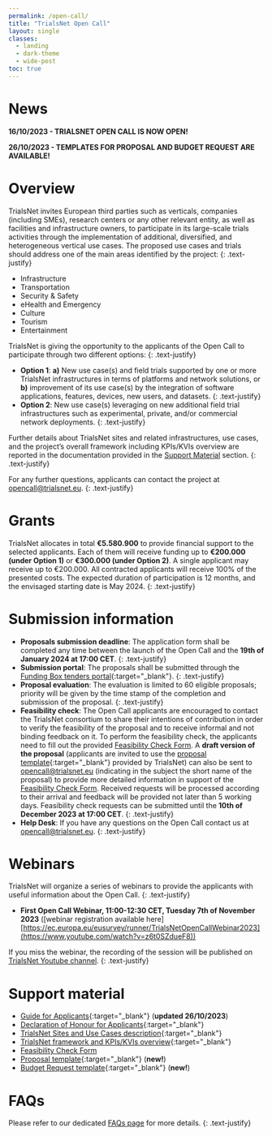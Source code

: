 ```yaml
---
permalink: /open-call/
title: "TrialsNet Open Call"
layout: single
classes:
  - landing
  - dark-theme
  - wide-post
toc: true
---
```


# News
**16/10/2023 - TRIALSNET OPEN CALL IS NOW OPEN!**

**26/10/2023 - TEMPLATES FOR PROPOSAL AND BUDGET REQUEST ARE AVAILABLE!**

# Overview
TrialsNet invites European third parties such as verticals, companies (including SMEs), research centers or any other relevant entity, as well as facilities and infrastructure owners, to participate in its large-scale trials activities through the implementation of additional, diversified, and heterogeneous vertical use cases. The proposed use cases and trials should address one of the main areas identified by the project:
{: .text-justify}
- Infrastructure
- Transportation
- Security & Safety
- eHealth and Emergency
- Culture
- Tourism
- Entertainment

TrialsNet is giving the opportunity to the applicants of the Open Call to participate through two different options:
{: .text-justify}
- **Option 1**: **a)** New use case(s) and field trials supported by one or more TrialsNet infrastructures in terms of platforms and network solutions, or **b)** improvement of its use case(s) by the integration of software applications, features, devices, new users, and datasets.
{: .text-justify}  
- **Option 2**: New use case(s) leveraging on new additional field trial infrastructures such as experimental, private, and/or commercial network deployments.
{: .text-justify} 

Further details about TrialsNet sites and related infrastructures, use cases, and the project’s overall framework including KPIs/KVIs overview are reported in the documentation provided in the [Support Material](#support-material) section. 
{: .text-justify}

For any further questions, applicants can contact the project at [opencall@trialsnet.eu](mailto:opencall@trialsnet.eu).
{: .text-justify} 

# Grants
TrialsNet allocates in total **€5.580.900** to provide financial support to the selected applicants. Each of them will receive funding up to **€200.000 (under Option 1)** or **€300.000 (under Option 2)**. A single applicant may receive up to €200.000. All contracted applicants will receive 100% of the presented costs. The expected duration of participation is 12 months, and the envisaged starting date is May 2024. 
{: .text-justify}

# Submission information 
- **Proposals submission deadline**: The application form shall be completed any time between the launch of the Open Call and the **19th of January 2024 at 17:00 CET**. 
{: .text-justify} 
- **Submission portal**: The proposals shall be submitted through the [Funding Box tenders portal](https://trialsnet.fundingbox.com/){:target="_blank"}. 
{: .text-justify} 
- **Proposal evaluation**: The evaluation is limited to 60 eligible proposals; priority will be given by the time stamp of the completion and submission of the proposal. 
{: .text-justify} 
- **Feasibility check**: The Open Call applicants are encouraged to contact the TrialsNet consortium to share their intentions of contribution in order to verify the feasibility of the proposal and to receive informal and not binding feedback on it. To perform the feasibility check, the applicants need to fill out the provided [Feasibility Check Form](https://forms.office.com/Pages/ResponsePage.aspx?id=6N9rm859HEmcImIU4jR481dA1Ah3JrZAhtDZwTYq661UNEdUTjNMMlpLWDU4RUpGNExaUzk3WDJCWC4u). A **draft version of the proposal** (applicants are invited to use the [proposal template](/assets/docx/TrialsNet_Open_Call_Proposal_Template.docx){:target="_blank"} provided by TrialsNet) can also be sent to [opencall@trialsnet.eu](mailto:opencall@trialsnet.eu) (indicating in the subject the short name of the proposal) to provide more detailed information in support of the [Feasibility Check Form](https://forms.office.com/Pages/ResponsePage.aspx?id=6N9rm859HEmcImIU4jR481dA1Ah3JrZAhtDZwTYq661UNEdUTjNMMlpLWDU4RUpGNExaUzk3WDJCWC4u). Received requests will be processed according to their arrival and feedback will be provided not later than 5 working days.
Feasibility check requests can be submitted until the **10th of December 2023 at 17:00 CET**.
 {: .text-justify} 
- **Help Desk**: If you have any questions on the Open Call contact us at [opencall@trialsnet.eu](mailto:opencall@trialsnet.eu). 
{: .text-justify} 

# Webinars
TrialsNet will organize a series of webinars to provide the applicants with useful information about the Open Call.
{: .text-justify}
- **First Open Call Webinar, 11:00-12:30 CET, Tuesday 7th of November 2023** ([webinar registration available here][https://ec.europa.eu/eusurvey/runner/TrialsNetOpenCallWebinar2023](https://www.youtube.com/watch?v=z6t0SZdueF8))

If you miss the webinar, the recording of the session will be published on [TrialsNet Youtube channel](https://www.youtube.com/@trialsnet). 
{: .text-justify}

# Support material
- [Guide for Applicants](/assets/pdf/TrialsNet_Open_Call_Guide_for_Applicants.pdf){:target="_blank"} (**updated 26/10/2023**)
- [Declaration of Honour for Applicants](/assets/pdf/TrialsNet_Declaration_of_Honour_for_Applicants.pdf){:target="_blank"} 
- [TrialsNet Sites and Use Cases description](/assets/pdf/TrialsNet_Open_Call_Sites_and_Use_Cases_description.pdf){:target="_blank"} 
- [TrialsNet framework and KPIs/KVIs overview](/assets/pdf/TrialsNet_Open_Call_TrialsNet_framework_and_KPIs-KVIs_overview.pdf){:target="_blank"} 
- [Feasibility Check Form](https://forms.office.com/Pages/ResponsePage.aspx?id=6N9rm859HEmcImIU4jR481dA1Ah3JrZAhtDZwTYq661UNEdUTjNMMlpLWDU4RUpGNExaUzk3WDJCWC4u)
- [Proposal template](/assets/docx/TrialsNet_Open_Call_Proposal_Template.docx){:target="_blank"} (**new!**)
- [Budget Request template](/assets/docx/TrialsNet_Open_Call_Budget_Template.docx){:target="_blank"} (**new!**)

# FAQs
Please refer to our dedicated [FAQs page](/open-call-faq/) for more details.
{: .text-justify}

